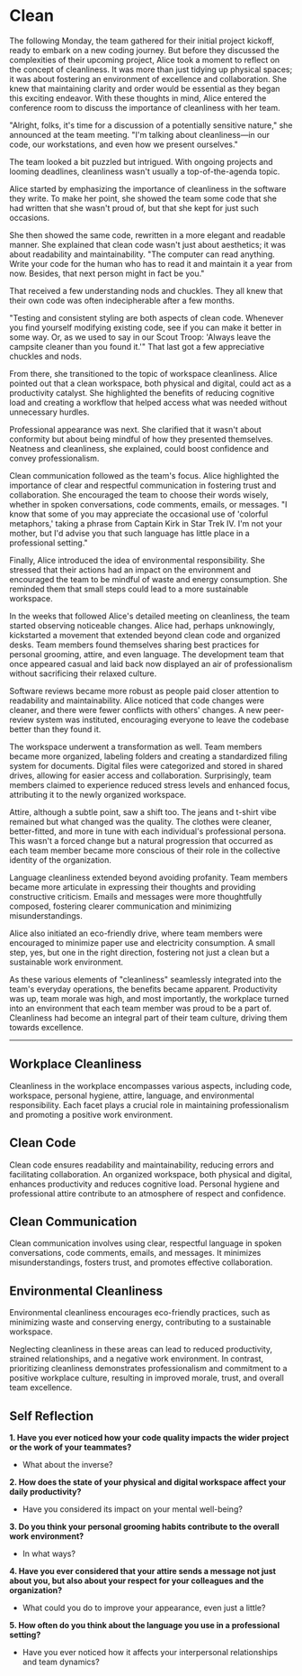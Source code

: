 # Clean

The following Monday, the team gathered for their initial project kickoff, ready to embark on a new coding journey. But before they discussed the complexities of their upcoming project, Alice took a moment to reflect on the concept of cleanliness. It was more than just tidying up physical spaces; it was about fostering an environment of excellence and collaboration. She knew that maintaining clarity and order would be essential as they began this exciting endeavor. With these thoughts in mind, Alice entered the conference room to discuss the importance of cleanliness with her team.

"Alright, folks, it's time for a discussion of a potentially sensitive nature," she announced at the team meeting. "I'm talking about cleanliness—in our code, our workstations, and even how we present ourselves."

The team looked a bit puzzled but intrigued. With ongoing projects and looming deadlines, cleanliness wasn't usually a top-of-the-agenda topic.

Alice started by emphasizing the importance of cleanliness in the software they write. To make her point, she showed the team some code that she had written that she wasn't proud of, but that she kept for just such occasions.

She then showed the same code, rewritten in a more elegant and readable manner. She explained that clean code wasn't just about aesthetics; it was about readability and maintainability. "The computer can read anything. Write your code for the human who has to read it and maintain it a year from now. Besides, that next person might in fact be you."

That received a few understanding nods and chuckles. They all knew that their own code was often indecipherable after a few months.

"Testing and consistent styling are both aspects of clean code. Whenever you find yourself modifying existing code, see if you can make it better in some way. Or, as we used to say in our Scout Troop: 'Always leave the campsite cleaner than you found it.'" That last got a few appreciative chuckles and nods.

From there, she transitioned to the topic of workspace cleanliness. Alice pointed out that a clean workspace, both physical and digital, could act as a productivity catalyst. She highlighted the benefits of reducing cognitive load and creating a workflow that helped access what was needed without unnecessary hurdles.

Professional appearance was next. She clarified that it wasn't about conformity but about being mindful of how they presented themselves. Neatness and cleanliness, she explained, could boost confidence and convey professionalism.

Clean communication followed as the team's focus. Alice highlighted the importance of clear and respectful communication in fostering trust and collaboration. She encouraged the team to choose their words wisely, whether in spoken conversations, code comments, emails, or messages. "I know that some of you may appreciate the occasional use of 'colorful metaphors,' taking a phrase from Captain Kirk in Star Trek IV. I'm not your mother, but I'd advise you that such language has little place in a professional setting."

Finally, Alice introduced the idea of environmental responsibility. She stressed that their actions had an impact on the environment and encouraged the team to be mindful of waste and energy consumption. She reminded them that small steps could lead to a more sustainable workspace.

In the weeks that followed Alice's detailed meeting on cleanliness, the team started observing noticeable changes. Alice had, perhaps unknowingly, kickstarted a movement that extended beyond clean code and organized desks. Team members found themselves sharing best practices for personal grooming, attire, and even language. The development team that once appeared casual and laid back now displayed an air of professionalism without sacrificing their relaxed culture.

Software reviews became more robust as people paid closer attention to readability and maintainability. Alice noticed that code changes were cleaner, and there were fewer conflicts with others' changes. A new peer-review system was instituted, encouraging everyone to leave the codebase better than they found it.

The workspace underwent a transformation as well. Team members became more organized, labeling folders and creating a standardized filing system for documents. Digital files were categorized and stored in shared drives, allowing for easier access and collaboration. Surprisingly, team members claimed to experience reduced stress levels and enhanced focus, attributing it to the newly organized workspace.

Attire, although a subtle point, saw a shift too. The jeans and t-shirt vibe remained but what changed was the quality. The clothes were cleaner, better-fitted, and more in tune with each individual's professional persona. This wasn't a forced change but a natural progression that occurred as each team member became more conscious of their role in the collective identity of the organization.

Language cleanliness extended beyond avoiding profanity. Team members became more articulate in expressing their thoughts and providing constructive criticism. Emails and messages were more thoughtfully composed, fostering clearer communication and minimizing misunderstandings.

Alice also initiated an eco-friendly drive, where team members were encouraged to minimize paper use and electricity consumption. A small step, yes, but one in the right direction, fostering not just a clean but a sustainable work environment.

As these various elements of "cleanliness" seamlessly integrated into the team's everyday operations, the benefits became apparent. Productivity was up, team morale was high, and most importantly, the workplace turned into an environment that each team member was proud to be a part of. Cleanliness had become an integral part of their team culture, driving them towards excellence.

---

## Workplace Cleanliness

Cleanliness in the workplace encompasses various aspects, including code, workspace, personal hygiene, attire, language, and environmental responsibility. Each facet plays a crucial role in maintaining professionalism and promoting a positive work environment.

## Clean Code

Clean code ensures readability and maintainability, reducing errors and facilitating collaboration. An organized workspace, both physical and digital, enhances productivity and reduces cognitive load. Personal hygiene and professional attire contribute to an atmosphere of respect and confidence.

## Clean Communication

Clean communication involves using clear, respectful language in spoken conversations, code comments, emails, and messages. It minimizes misunderstandings, fosters trust, and promotes effective collaboration.

## Environmental Cleanliness

Environmental cleanliness encourages eco-friendly practices, such as minimizing waste and conserving energy, contributing to a sustainable workspace.

Neglecting cleanliness in these areas can lead to reduced productivity, strained relationships, and a negative work environment. In contrast, prioritizing cleanliness demonstrates professionalism and commitment to a positive workplace culture, resulting in improved morale, trust, and overall team excellence.

## Self Reflection

**1. Have you ever noticed how your code quality impacts the wider project or the work of your teammates?**

- What about the inverse?

**2. How does the state of your physical and digital workspace affect your daily productivity?**

- Have you considered its impact on your mental well-being?

**3. Do you think your personal grooming habits contribute to the overall work environment?**

- In what ways?

**4. Have you ever considered that your attire sends a message not just about you, but also about your respect for your colleagues and the organization?**

- What could you do to improve your appearance, even just a little?

**5. How often do you think about the language you use in a professional setting?**

- Have you ever noticed how it affects your interpersonal relationships and team dynamics?
